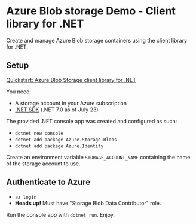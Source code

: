 # Azure Blob storage Demo - Client library for .NET

Create and manage Azure Blob storage containers using the client library for .NET.

## Setup

[Quickstart: Azure Blob Storage client library for .NET](https://learn.microsoft.com/en-us/azure/storage/blobs/storage-quickstart-blobs-dotnet?tabs=visual-studio%2Cmanaged-identity%2Croles-azure-cli%2Csign-in-azure-cli%2Cidentity-visual-studio)

You need:
* A storage account in your Azure subscription
* [.NET SDK](https://dotnet.microsoft.com/en-us/download/dotnet) (.NET 7.0 as of July 23)

The provided .NET console app was created and configured as such:

* ``dotnet new console``
* ``dotnet add package Azure.Storage.Blobs``
* ``dotnet add package Azure.Identity``

Create an environment variable ``STORAGE_ACCOUNT_NAME`` containing the name of the storage account to use.

## Authenticate to Azure

* ``az login``
* __Heads up!__ Must have "Storage Blob Data Contributor" role.

Run the console app with ``dotnet run``. Enjoy.